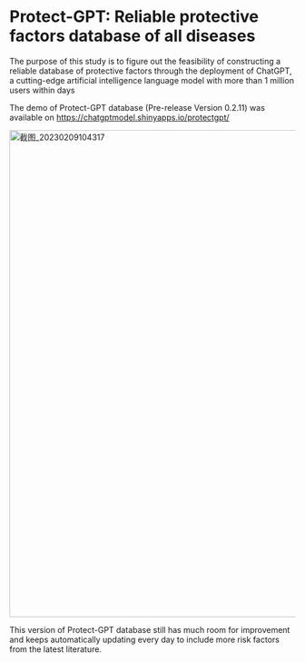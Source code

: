 # Protect-GPT: Reliable protective factors database of all diseases


The purpose of this study is to figure out the feasibility of constructing a reliable database of protective factors through the deployment of ChatGPT, a cutting-edge artificial intelligence language model with more than 1 million users within days

The demo of Protect-GPT database (Pre-release Version 0.2.11) was available on https://chatgptmodel.shinyapps.io/protectgpt/


<img width="858" alt="截图_20230209104317" src="https://user-images.githubusercontent.com/77444305/217704155-9c04a94a-0825-4f1b-a314-c3c8aef5a6e8.png">

This version of Protect-GPT database still has much room for improvement and keeps automatically updating every day to include more risk factors from the latest literature.
